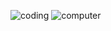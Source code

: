 ![coding](https://user-images.githubusercontent.com/123952365/227223131-187a1d4c-cb9a-4d57-b569-873291e1b726.gif)
![computer](https://user-images.githubusercontent.com/123952365/227223198-98764e55-95cf-49f1-b628-517fa53a1a82.gif)


